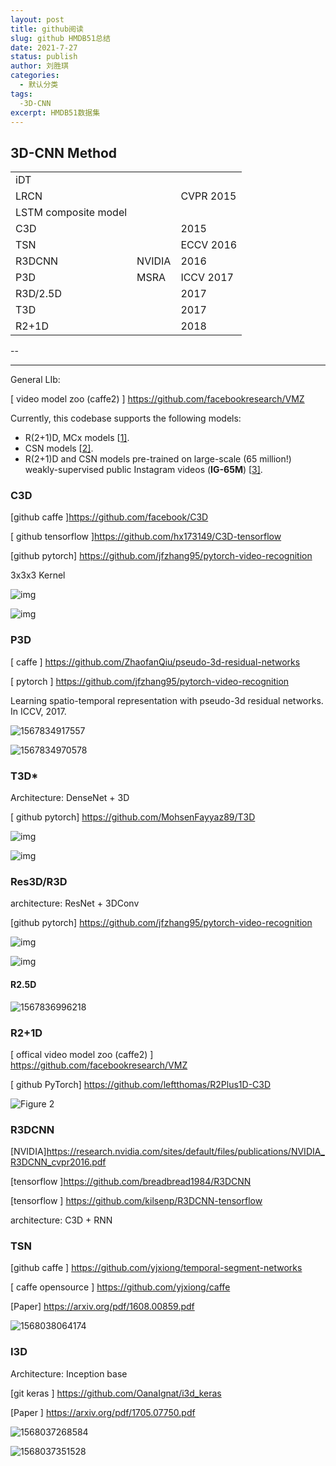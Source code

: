 ```yaml
---
layout: post
title: github阅读
slug: github HMDB51总结
date: 2021-7-27
status: publish
author: 刘胜琪
categories: 
  - 默认分类
tags: 
  -3D-CNN
excerpt: HMDB51数据集
---
```




##  3D-CNN Method

|                      |        |           |
| -------------------- | ------ | --------- |
| iDT                  |        |           |
| LRCN                 |        | CVPR 2015 |
| LSTM composite model |        |           |
| C3D                  |        | 2015      |
| TSN                  |        | ECCV 2016 |
| R3DCNN               | NVIDIA | 2016      |
| P3D                  | MSRA   | ICCV 2017 |
| R3D/2.5D             |        | 2017      |
| T3D                  |        | 2017      |
| R2+1D                |        | 2018      |



<!-- more -->

--

----

General LIb:

[ video model zoo (caffe2) ] https://github.com/facebookresearch/VMZ

Currently, this codebase supports the following models:

- R(2+1)D, MCx models [[1\]](https://research.fb.com/wp-content/uploads/2018/04/a-closer-look-at-spatiotemporal-convolutions-for-action-recognition.pdf).
- CSN models [[2\]](https://arxiv.org/pdf/1904.02811.pdf).
- R(2+1)D and CSN models pre-trained on large-scale (65 million!) weakly-supervised public Instagram videos (**IG-65M**) [[3\]](https://research.fb.com/wp-content/uploads/2019/05/Large-scale-weakly-supervised-pre-training-for-video-action-recognition.pdf).

### C3D

[github caffe ]https://github.com/facebook/C3D

[ github tensorflow ]https://github.com/hx173149/C3D-tensorflow

[github pytorch] https://github.com/jfzhang95/pytorch-video-recognition

3x3x3  Kernel

![img](CV_3D/v2-e51c8770654a1eb92f984e8cc2cf0cd8_hd.jpg)

![img](CV_3D/v2-5eda0b0b2967fba1d8b6f31f04ef9d49_hd.jpg)

### P3D

[ caffe ] https://github.com/ZhaofanQiu/pseudo-3d-residual-networks

[ pytorch ] https://github.com/jfzhang95/pytorch-video-recognition

Learning spatio-temporal representation with pseudo-3d residual networks. In ICCV, 2017.

![1567834917557](CV_3D/1567834917557.png)

![1567834970578](CV_3D/1567834970578.png)



### T3D*

Architecture: DenseNet + 3D

[ github pytorch] https://github.com/MohsenFayyaz89/T3D

![img](CV_3D/v2-b1d256a551911be85f445b16bdca5b5c_hd.jpg)

![img](CV_3D/v2-d24ee52c0f5ddc3bdf5614c52841692f_hd.jpg)

### Res3D/R3D

architecture:	ResNet + 3DConv

[github pytorch] https://github.com/jfzhang95/pytorch-video-recognition



![img](CV_3D/v2-e2dd2daf56bfc15d1b24fd0456258c3a_hd.jpg)

![img](CV_3D/v2-e0c6cb5e2b7022930f736d4d63a272a7_hd.jpg)

#### R2.5D

![1567836996218](CV_3D/1567836996218.png)

### R2+1D 

[ offical video model zoo (caffe2) ] https://github.com/facebookresearch/VMZ

[ github PyTorch] https://github.com/leftthomas/R2Plus1D-C3D

![Figure 2](CV_3D/closer_fig2-1567133357920.png)

### R3DCNN

[NVIDIA]https://research.nvidia.com/sites/default/files/publications/NVIDIA_R3DCNN_cvpr2016.pdf

[tensorflow ]https://github.com/breadbread1984/R3DCNN

[tensorflow ] https://github.com/kilsenp/R3DCNN-tensorflow

architecture: C3D + RNN



### TSN

[github caffe ] https://github.com/yjxiong/temporal-segment-networks

[ caffe opensource ] https://github.com/yjxiong/caffe

[Paper] https://arxiv.org/pdf/1608.00859.pdf

![1568038064174](CV_3D/1568038064174.png)



### I3D

Architecture: Inception base

[git keras ] https://github.com/OanaIgnat/i3d_keras

[Paper ] https://arxiv.org/pdf/1705.07750.pdf

![1568037268584](CV_3D/1568037268584.png)

![1568037351528](CV_3D/1568037351528.png)

